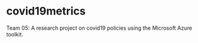 # covid19metrics
Team 05: 
A research project on covid19 policies using the Microsoft Azure toolkit.
